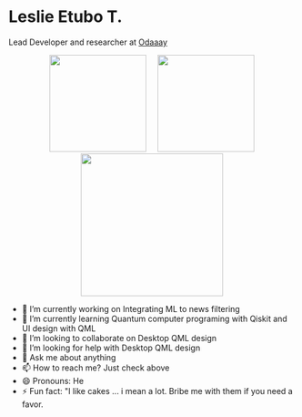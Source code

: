 <h1>Leslie Etubo T.</h2>
<p>Lead Developer and researcher at <a href="https://odaaay.com">Odaaay</a></p>
<p align="center">
<a href="https://github.com/Leslieetubo">
<img height="170" src="https://github-readme-stats.vercel.app/api?username=eleslie-xy&show_icons=true&include_all_commits=true&theme=react&hide_border=true&layout=compact" /></a>
&nbsp;&nbsp;&nbsp;
<img height="170" src="https://github-readme-stats.vercel.app/api/top-langs/?username=eleslie-xy&show_icons=true&include_all_commits=true&theme=react&hide_border=true&layout=compact" />
</a>
<a href="https://github.com/eleslie-xy">
<img height="250" src="https://github-profile-trophy.vercel.app/?username=eleslie-xy&theme=nord" /></a>
</a>
</p>

- 🔭 I’m currently working on Integrating ML to news filtering
- 🌱 I’m currently learning Quantum computer programing with Qiskit and UI design with QML
- 👯 I’m looking to collaborate on Desktop QML design
- 🤔 I’m looking for help with Desktop QML design
- 💬 Ask me about anything
- 📫 How to reach me? Just check above
- 😄 Pronouns: He
- ⚡ Fun fact: "I like cakes ... i mean a lot. Bribe me with them if you need a favor.
